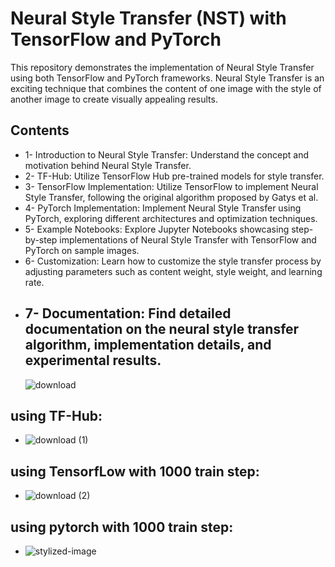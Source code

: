 # Neural Style Transfer (NST) with TensorFlow and PyTorch
This repository demonstrates the implementation of Neural Style Transfer using both TensorFlow and PyTorch frameworks. Neural Style Transfer is an exciting technique that combines the content of one image with the style of another image to create visually appealing results.

## Contents
* 1- Introduction to Neural Style Transfer: Understand the concept and motivation behind Neural Style Transfer.
* 2- TF-Hub: Utilize TensorFlow Hub pre-trained models for style transfer.
* 3- TensorFlow Implementation: Utilize TensorFlow to implement Neural Style Transfer, following the original algorithm proposed by Gatys et al.
* 4- PyTorch Implementation: Implement Neural Style Transfer using PyTorch, exploring different architectures and optimization techniques.
* 5- Example Notebooks: Explore Jupyter Notebooks showcasing step-by-step implementations of Neural Style Transfer with TensorFlow and PyTorch on sample images.
* 6- Customization: Learn how to customize the style transfer process by adjusting parameters such as content weight, style weight, and learning rate.
* 7- Documentation: Find detailed documentation on the neural style transfer algorithm, implementation details, and experimental results.
  -----------------------------------------------------------------------------------------------------------------------------------------
  ![download](https://github.com/MarwanAhmed20/Neural-Style-Transfer-with-TensorFlow-and-PyTorch/assets/47067493/312b6838-6c09-4a8f-9eb0-81f079c140fa)
## using TF-Hub:
* ![download (1)](https://github.com/MarwanAhmed20/Neural-Style-Transfer-with-TensorFlow-and-PyTorch/assets/47067493/8a2ee22f-3272-4b55-90da-1b01c9fc4ef6)
## using TensorfLow with 1000 train step:
* ![download (2)](https://github.com/MarwanAhmed20/Neural-Style-Transfer-with-TensorFlow-and-PyTorch/assets/47067493/7b61d21a-fc16-4125-b0b1-525192ed04e7)
## using pytorch with 1000 train step:
* ![stylized-image](https://github.com/MarwanAhmed20/Neural-Style-Transfer-with-TensorFlow-and-PyTorch/assets/47067493/e2528642-d9dc-41e4-8e32-9dbba3b8de8d)

